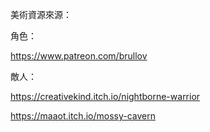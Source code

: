 美術資源來源：

角色：

https://www.patreon.com/brullov

敵人：

https://creativekind.itch.io/nightborne-warrior

https://maaot.itch.io/mossy-cavern
